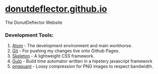 # [donutdeflector.github.io](https://donutdeflector.github.io/)
The DonutDeflector Website

### Development Tools:
1. [Atom](https://atom.io/) - The development environment and main workhorse.
2. [Git](https://git-scm.com/) - For pushing my changes live onto Github Pages.
3. [Skeleton](http://getskeleton.com/) - A lightweight CSS framework.
4. [Gulp](http://gulpjs.com/) - Build time automator written in a hipstery javascript framework
5. [pngquant](https://pngquant.org/) - Lossy compression for PNG images to respect bandwidth.